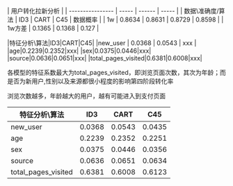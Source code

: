 


| 用户转化拉新分析     |
| ---------------- | ----- | ------ | ----- |
| 数据\准确度/算法 | ID3   | CART   | C45   | 数据概率 |
| 1w               | 0.8634 | 0.8631 | 0.8729 | 0.8598  |
| 1w方差           | 0.1365 | 0.1368 | 0.127 |

|特征分析\算法|ID3|CART|C45|
|new_user          | 0.0368 | 0.0543 | xxx |
|age|0.2239|0.2352|xxx|
|sex|0.0375|0.0446|xxx|
|source|0.0636|0.0651|xxx|
|total_pages_visited|0.6381|0.6008|xxx|

各模型的特征系数最大为total_pages_visited，即浏览页面次数，其次为年龄；而是否为新用户,性别以及来源都很小程度的影响第四阶段转化率

浏览次数越多，年龄越大的用户，越有可能进入到支付页面


|特征分析\算法|ID3|CART|C45|
|---|----|----|----|
|new_user          | 0.0368 | 0.0543 | 0.0435 |
|age|0.2239|0.2352|0.2251|
|sex|0.0375|0.0446|0.0356|
|source|0.0636|0.0651|0.0634|
|total_pages_visited|0.6381|0.6008|0.6123|